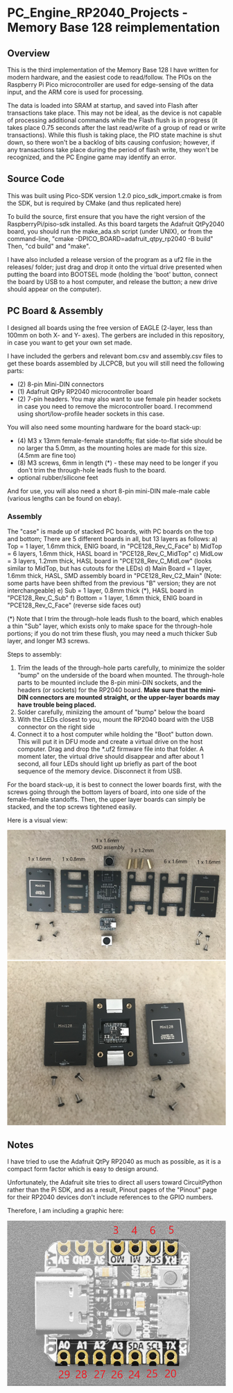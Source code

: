 # PC_Engine_RP2040_Projects - Memory Base 128 reimplementation

## Overview

This is the third implementation of the Memory Base 128 I have written for modern hardware, and the easiest code to read/follow.
The PIOs on the Raspberry Pi Pico microcontroller are used for edge-sensing of the data input, and the ARM core is used for processing.

The data is loaded into SRAM at startup, and saved into Flash after transactions take place.  This may not be ideal, as the
device is not capable of processing additional commands while the Flash flush is in progress (it takes place 0.75 seconds
after the last read/write of a group of read or write transactions).  While this flush is taking place, the PIO state machine
is shut down, so there won't be a backlog of bits causing confusion; however, if any transactions take place during the period of
flash write, they won't be recognized, and the PC Engine game may identify an error.

## Source Code

This was built using Pico-SDK version 1.2.0
pico_sdk_import.cmake is from the SDK, but is required by CMake (and thus replicated here)

To build the source, first ensure that you have the right version of the RaspberryPi/piso-sdk installed.
As this board targets the Adafruit QtPy2040 board, you should run the make_ada.sh script (under UNIX), or from
the command-line, "cmake -DPICO_BOARD=adafruit_qtpy_rp2040 -B build"
Then, "cd build" and "make".

I have also included a release version of the program as a uf2 file in the releases/ folder; just drag and drop it
onto the virtual drive presented when putting the board into BOOTSEL mode (holding the 'boot' button, connect the
board by USB to a host computer, and release the button; a new drive should appear on the computer).

## PC Board & Assembly

I designed all boards using the free version of EAGLE (2-layer, less than 100mm on both X- and Y- axes).
The gerbers are included in this repository, in case you want to get your own set made.

I have included the gerbers and relevant bom.csv and assembly.csv files to get these boards
assembled by JLCPCB, but you will still need the following parts:
- (2) 8-pin Mini-DIN connectors
- (1) Adafruit QtPy RP2040 microcontroller board
- (2) 7-pin headers.  You may also want to use female pin header sockets in case you need to remove the microcontroller board.
I recommend using short/low-profile header sockets in this case.

You will also need some mounting hardware for the board stack-up:
- (4) M3 x 13mm female-female standoffs; flat side-to-flat side should be no larger tha 5.0mm, as the mounting holes are made for this size.  (4.5mm are fine too)
- (8) M3 screws, 6mm in length (*) - these may need to be longer if you don't trim the through-hole leads flush to the board.
- optional rubber/silicone feet

And for use, you will also need a short 8-pin mini-DIN male-male cable (various lengths can be found on ebay).

### Assembly

The "case" is made up of stacked PC boards, with PC boards on the top and bottom; There are 5 different boards in all, but 13 layers as follows:
a) Top = 1 layer, 1.6mm thick, ENIG board, in "PCE128_Rev_C_Face"
b) MidTop = 6 layers, 1.6mm thick, HASL board in "PCE128_Rev_C_MidTop"
c) MidLow = 3 layers, 1.2mm thick, HASL board in "PCE128_Rev_C_MidLow" (looks similar to MidTop, but has cutouts for the LEDs)
d) Main Board = 1 layer, 1.6mm thick, HASL, SMD assembly board in "PCE128_Rev_C2_Main" (Note: some parts have been shifted from the previous "B" version; they are not interchangeable)
e) Sub = 1 layer, 0.8mm thick (*), HASL board in "PCE128_Rev_C_Sub"
f) Bottom = 1 layer, 1.6mm thick, ENIG board in "PCE128_Rev_C_Face" (reverse side faces out)

(*) Note that I trim the through-hole leads flush to the board, which enables a thin "Sub" layer, which exists only to make space for the through-hole portions; if you do not trim these flush, you may need a much thicker Sub layer, and longer M3 screws.

Steps to assembly:
1) Trim the leads of the through-hole parts carefully, to minimize the solder "bump" on the underside of the board when mounted.  The through-hole parts to be mounted include the 8-pin mini-DIN sockets, and the headers (or sockets) for the RP2040 board.  **Make sure that the mini-DIN connectors are mounted straight, or the upper-layer boards may have trouble being placed.**
2) Solder carefully, miniizing the amount of "bump" below the board
3) With the LEDs closest to you, mount the RP2040 board with the USB connector on the right side
4) Connect it to a host computer while holding the "Boot" button down.  This will put it in DFU mode and create a virtual drive on the host computer.  Drag and drop the *.uf2 firmware file into that folder.  A moment later, the virtual drive should disappear and after about 1 second, all four LEDs should light up briefly as part of the boot sequence of the memory device.  Disconnect it from USB.

For the board stack-up, it is best to connect the lower boards first, with the screws going through the bottom layers of board, into one side of the female-female standoffs.  Then, the upper layer boards can simply be stacked, and the top screws tightened easily.

Here is a visual view:

![Stackup](../img/Membase_stackup.png)
![Assembly Top View](../img/Membase_assembly_top_view.jpg)

## Notes
I have tried to use the Adafruit QtPy RP2040 as much as possible, as it is a compact form factor which is easy to design around.

Unfortunately, the Adafruit site tries to direct all users toward CircuitPython rather than the Pi SDK, and
as a result, Pinout pages of the "Pinout" page for their RP2040 devices don't include references to the GPIO numbers.

Therefore, I am including a graphic here:

![Adafruit QtPy RP2040 GPIO pinout](../img/qtpy_rp2040_GPIO.png)

